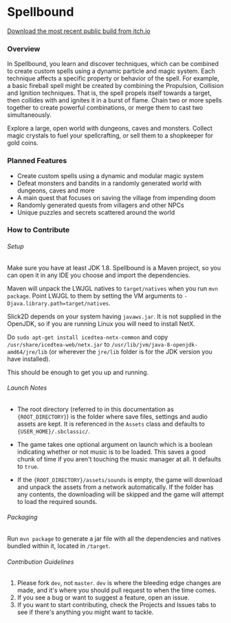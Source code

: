 # Spellbound

[Download the most recent public build from itch.io](https://computerology.itch.io/spellbound)

### Overview

In Spellbound, you learn and discover techniques, which can be combined to create custom spells using a dynamic particle and magic system. Each technique affects a specific property or behavior of the spell. For example, a basic fireball spell might be created by combining the Propulsion, Collision and Ignition techniques. That is, the spell propels itself towards a target, then collides with and ignites it in a burst of flame. Chain two or more spells together to create powerful combinations, or merge them to cast two simultaneously.

Explore a large, open world with dungeons, caves and monsters. Collect magic crystals to fuel your spellcrafting, or sell them to a shopkeeper for gold coins.

### Planned Features

* Create custom spells using a dynamic and modular magic system
* Defeat monsters and bandits in a randomly generated world with dungeons, caves and more
* A main quest that focuses on saving the village from impending doom
* Randomly generated quests from villagers and other NPCs
* Unique puzzles and secrets scattered around the world
   
### How to Contribute

###### Setup

Make sure you have at least JDK 1.8. Spellbound is a Maven project, so you can open it in any IDE you choose and import the dependencies.

Maven will unpack the LWJGL natives to `target/natives` when you run `mvn package`. Point LWJGL to them by setting the VM arguments to `-Djava.library.path=target/natives`.

Slick2D depends on your system having `javaws.jar`. It is not supplied in the OpenJDK, so if you are running Linux you will need to install NetX.

Do `sudo apt-get install icedtea-netx-common` and copy `/usr/share/icedtea-web/netx.jar` to `/usr/lib/jvm/java-8-openjdk-amd64/jre/lib` (or wherever the `jre/lib` folder is for the JDK version you have installed).

This should be enough to get you up and running.

###### Launch Notes

* The root directory (referred to in this documentation as `{ROOT_DIRECTORY}`) is the folder where save files, settings and audio assets are kept. It is referenced in the `Assets` class and defaults to `{USER_HOME}/.sbclassic/`.

* The game takes one optional argument on launch which is a boolean indicating whether or not music is to be loaded.
This saves a good chunk of time if you aren't touching the music manager at all. It defaults to `true`.

* If the `{ROOT_DIRECTORY}/assets/sounds` is empty, the game will download and unpack the assets from a network automatically. 
If the folder has any contents, the downloading will be skipped and the game will attempt to load the required sounds. 

###### Packaging

Run `mvn package` to generate a jar file with all the dependencies and natives bundled within it, located in `/target`.

###### Contribution Guidelines

1. Please fork `dev`, not `master`. `dev` is where the bleeding edge changes are made, and it's where you should pull request to when the time comes.
2. If you see a bug or want to suggest a feature, open an issue.
3. If you want to start contributing, check the Projects and Issues tabs to see if there's anything you might want to tackle.